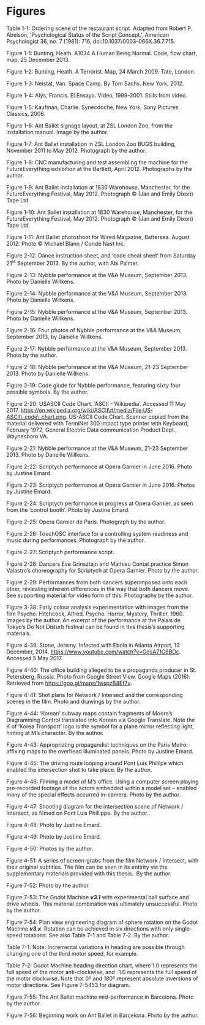 Figures
=======

Table 1-1:
Ordering scene of the restaurant script. Adapted from Robert P. Abelson, ‘Psychological Status of the Script Concept.’, American Psychologist 36, no. 7 (1981): 716, doi:10.1037/0003-066X.36.7.715.

Figure 1-1:
Bunting, Heath. A1034 A Human Being Normal. Code, flow chart, map, 25 December 2013.

Figure 1-2:
Bunting, Heath. A Terrorist. Map, 24 March 2009. Tate, London.

Figure 1-3:
Neistat, Van. Space Camp. By Tom Sachs. New York, 2012.

Figure 1-4:
Alÿs, Francis. El Ensayo. Video, 1999-2001. Stills from video.

Figure 1-5:
Kaufman, Charlie. Synecdoche, New York. Sony Pictures Classics, 2008.

Figure 1-6:
Ant Ballet signage layout, at ZSL London Zoo, from the installation manual. Image by the author.

Figure 1-7:
Ant Ballet installation in ZSL London Zoo BUGS building, November 2011 to May 2012. Photograph by the author.

Figure 1-8:
CNC manufacturing and test assembling the machine for the FutureEverything exhibition at the Bartlett, April 2012. Photographs by the author.

Figure 1-9:
Ant Ballet installation at 1830 Warehouse, Manchester, for the FutureEverything Festival, May 2012. Photograph © (Jan and Emily Dixon) Tape Ltd.

Figure 1-10:
Ant Ballet installation at 1830 Warehouse, Manchester, for the FutureEverything Festival, May 2012. Photograph © (Jan and Emily Dixon) Tape Ltd.

Figure 1-11:
Ant Ballet photoshoot for Wired Magazine, Battersea. August 2012.
Photo © Michael Blann / Condé Nast Inc.

Figure 2-12:
Dance instruction sheet, and ‘code cheat sheet’ from Saturday 21<sup>st</sup> September 2013. By the author, with Abi Palmer.

Figure 2-13:
Nybble performance at the V&A Museum, September 2013. Photo by Danielle Willkens.

Figure 2-14:
Nybble performance at the V&A Museum, September 2013. Photo by Danielle Willkens.

Figure 2-15:
Nybble performance at the V&A Museum, September 2013. Photo by Danielle Willkens.

Figure 2-16:
Four photos of Nybble performance at the V&A Museum, September 2013, by Danielle Willkens.

Figure 2-17:
Nybble performance at the V&A Museum, September 2013. Photo by the author.

Figure 2-18:
Nybble performance at the V&A Museum, 21-23 September 2013. Photo by Danielle Willkens.

Figure 2-19:
Code giude for Nybble performance, featuring sixty four possible symbols. By the author.

Figure 2-20:
USASCII Code Chart. ‘ASCII - Wikipedia’. Accessed 11 May 2017. https://en.wikipedia.org/wiki/ASCII\#/media/File:US-ASCII\_code\_chart.png. US-ASCII Code Chart. Scanner copied from the material delivered with TermiNet 300 impact type printer with Keyboard, February 1972, General Electric Data communication Product Dept., Waynesboro VA.

Figure 2-21:
Nybble performance at the V&A Museum, 21-23 September 2013. Photo by Daneille Willkens.

Figure 2-22:
Scriptych performance at Opera Garnier in June 2016. Photo by Justine Emard.

Figure 2-23:
Scriptych performance at Opera Garnier in June 2016. Photos by Justine Emard.

Figure 2-24:
Scriptych performance in progress at Opera Garnier, as seen from the ‘control booth’. Photo by Justine Emard.

Figure 2-25:
Opera Garnier de Paris. Photograph by the author.

Figure 2-26:
TouchOSC interface for a controlling system readiness and music during performances. Photograph by the author.

Figure 2-27:
Scriptych performance script.

Figure 2-28:
Dancers Eve Grinsztajn and Mathieu Contat practice Simon Valastro’s choreography for Scriptych at Opera Garnier. Photo by the author.

Figure 2-29:
Performances from both dancers superimposed onto each other, revlealing inherent differences in the way that both dancers move. See supporting material for video form of this. Photography by the author.

Figure 3-38:
Early colour analysis experimentation with images from the film Psycho. Hitchcock, Alfred. Psycho. Horror, Mystery, Thriller, 1960. Images by the author. An excerpt of the performance at the Palais de Tokyo’s Do Not Disturb festival can be found in this thesis’s supporting materials.

Figure 4-39:
Stone, Jeremy. Infected with Ebola in Atlanta Airport, 13 December, 2014. https://www.youtube.com/watch?v=GqsA71C6BDc. Accessed 5 May 2017.

Figure 4-40:
The office building alleged to be a propaganda producer in St. Petersberg, Russia. Photo from Google Street View. Google Maps (2016). Retrieved from https://goo.gl/maps/1wspzB4Ef7v.

Figure 4-41:
Shot plans for Network / Intersect and the corresponding scenes in the film. Photo and drawings by the author.

Figure 4-44:
‘Korean’ subway maps contain fragments of Moore’s Diagramming Control translated into Korean via Google Translate. Note the K of ‘Korea Transport’ logo is the symbol for a plane mirror reflecting light, hinting at M’s character. By the author.

Figure 4-43:
Appropriating propagandist techniques on the Paris Metro: affixing maps to the overhead illuminated panels. Photo by Justine Emard.

Figure 4-45:
The driving route looping around Pont Luis Phillipe which enabled the intersection shot to take place. By the author.

Figure 4-46:
Filming a model of M’s office. Using a computer screen playing pre-recorded footage of the actors embedded within a model set – enabled many of the special effects occurred in-camera. Photo by the author.

Figure 4-47:
Shooting diagram for the intersection scene of Network / Intersect, as filmed on Pont Luis Phillippe. By the author.

Figure 4-48:
Photo by Justine Emard.

Figure 4-49:
Photo by Justine Emard.

Figure 4-50:
Photos by the author.

Figure 4-51:
A series of screen-grabs from the film Network / Intersect, with their original subtitles. The film can be seen in its entirity via the supplementary materials provided with this thesis.. By the author.

Figure 7-52:
Photo by the author.

Figure 7-53:
The Godot Machine ***v3.1*** with experimental ball surface and drive wheels. This material combination was ultimately unsuccessful. Photo by the author.

Figure 7-54:
Plan view engineering diagram of sphere rotation on the Godot Machine ***v3.x***. Rotation can be achieved in six directions with only single-speed rotations. See also Table 7-1 and Table 7-2. By the author.

Table 7-1:
Note: Incremental variations in heading are possible through changing one of the third motor speed, for example.

Table 7-2:
Godot Machine heading direction chart, where 1.0 represents the full speed of the motor anti-clockwise, and -1.0 represents the full speed of the motor clockwise. Note that 0º and 180º represent absolute inversions of motor directions. See Figure 7-5453 for diagram.

Figure 7-55:
The Ant Ballet machine mid-performance in Barcelona. Photo by the author.

Figure 7-56:
Beginning work on Ant Ballet in Barcelona. Photo by the author.
